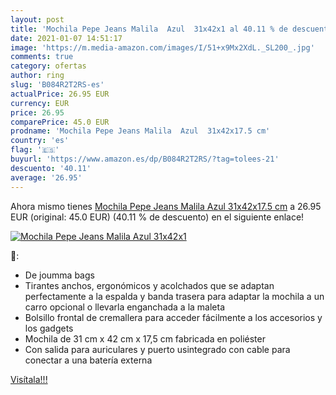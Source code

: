 ```yaml
---
layout: post
title: 'Mochila Pepe Jeans Malila  Azul  31x42x1 al 40.11 % de descuento'
date: 2021-01-07 14:51:17
image: 'https://m.media-amazon.com/images/I/51+x9Mx2XdL._SL200_.jpg'
comments: true
category: ofertas
author: ring
slug: 'B084R2T2RS-es'
actualPrice: 26.95 EUR
currency: EUR
price: 26.95
comparePrice: 45.0 EUR
prodname: 'Mochila Pepe Jeans Malila  Azul  31x42x17.5 cm'
country: 'es'
flag: '🇪🇸'
buyurl: 'https://www.amazon.es/dp/B084R2T2RS/?tag=tolees-21'
descuento: '40.11'
average: '26.95'
---
```


Ahora mismo tienes [Mochila Pepe Jeans Malila  Azul  31x42x17.5 cm](https://www.amazon.es/dp/B084R2T2RS/?tag=tolees-21) a 26.95 EUR (original: 45.0 EUR) (40.11 %  de descuento) en el siguiente enlace!

[![Mochila Pepe Jeans Malila  Azul  31x42x1](https://m.media-amazon.com/images/I/51+x9Mx2XdL._SL200_.jpg)](https://www.amazon.es/dp/B084R2T2RS/?tag=tolees-21)

🔎:

- De joumma bags
- Tirantes anchos, ergonómicos y acolchados que se adaptan perfectamente a la espalda y banda trasera para adaptar la mochila a un carro opcional o llevarla enganchada a la maleta
- Bolsillo frontal de cremallera para acceder fácilmente a los accesorios y los gadgets
- Mochila de 31 cm x 42 cm x 17,5 cm fabricada en poliéster
- Con salida para auriculares y puerto usintegrado con cable para conectar a una batería externa

[Visítala!!!](https://www.amazon.es/dp/B084R2T2RS/?tag=tolees-21)
